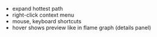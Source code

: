 - expand hottest path
- right-click context menu
- mouse, keyboard shortcuts
- hover shows preview like in flame graph (details panel)
